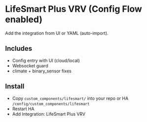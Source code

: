 # LifeSmart Plus VRV (Config Flow enabled)

Add the integration from UI or YAML (auto-import).

## Includes
- Config entry with UI (cloud/local)
- Websocket guard
- climate + binary_sensor fixes

## Install
- Copy `custom_components/lifesmart/` into your repo or HA `/config/custom_components/lifesmart`
- Restart HA
- Add Integration: LifeSmart Plus VRV
